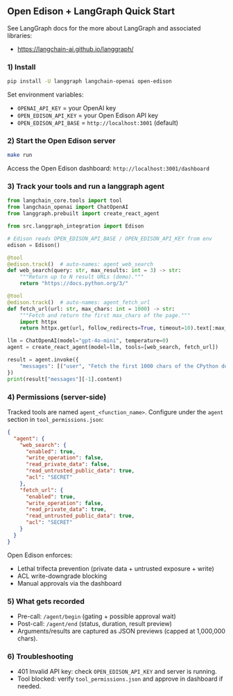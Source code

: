 ## Open Edison + LangGraph Quick Start

See LangGraph docs for the more about LangGraph and associated libraries:

- <https://langchain-ai.github.io/langgraph/>

### 1) Install

```bash
pip install -U langgraph langchain-openai open-edison
```

Set environment variables:

- `OPENAI_API_KEY` = your OpenAI key
- `OPEN_EDISON_API_KEY` = your Open Edison API key
- `OPEN_EDISON_API_BASE` = `http://localhost:3001` (default)

### 2) Start the Open Edison server

```bash
make run
```

Access the Open Edison dashboard: `http://localhost:3001/dashboard`

### 3) Track your tools and run a langgraph agent

```python
from langchain_core.tools import tool
from langchain_openai import ChatOpenAI
from langgraph.prebuilt import create_react_agent

from src.langgraph_integration import Edison

# Edison reads OPEN_EDISON_API_BASE / OPEN_EDISON_API_KEY from env
edison = Edison()

@tool
@edison.track()  # auto-names: agent_web_search
def web_search(query: str, max_results: int = 3) -> str:
    """Return up to N result URLs (demo)."""
    return "https://docs.python.org/3/"

@tool
@edison.track()  # auto-names: agent_fetch_url
def fetch_url(url: str, max_chars: int = 1000) -> str:
    """Fetch and return the first max_chars of the page."""
    import httpx
    return httpx.get(url, follow_redirects=True, timeout=10).text[:max_chars]

llm = ChatOpenAI(model="gpt-4o-mini", temperature=0)
agent = create_react_agent(model=llm, tools=[web_search, fetch_url])

result = agent.invoke({
    "messages": [("user", "Fetch the first 1000 chars of the CPython docs homepage.")]
})
print(result["messages"][-1].content)
```

### 4) Permissions (server-side)

Tracked tools are named `agent_<function_name>`. Configure under the `agent` section in `tool_permissions.json`:

```json
{
  "agent": {
    "web_search": {
      "enabled": true,
      "write_operation": false,
      "read_private_data": false,
      "read_untrusted_public_data": true,
      "acl": "SECRET"
    },
    "fetch_url": {
      "enabled": true,
      "write_operation": false,
      "read_private_data": true,
      "read_untrusted_public_data": true,
      "acl": "SECRET"
    }
  }
}
```

Open Edison enforces:

- Lethal trifecta prevention (private data + untrusted exposure + write)
- ACL write-downgrade blocking
- Manual approvals via the dashboard

### 5) What gets recorded

- Pre-call: `/agent/begin` (gating + possible approval wait)
- Post-call: `/agent/end` (status, duration, result preview)
- Arguments/results are captured as JSON previews (capped at 1,000,000 chars).

### 6) Troubleshooting

- 401 Invalid API key: check `OPEN_EDISON_API_KEY` and server is running.
- Tool blocked: verify `tool_permissions.json` and approve in dashboard if needed.
